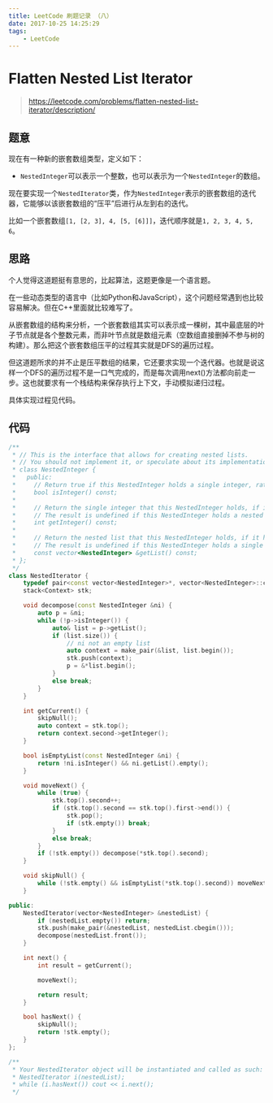```yaml
---
title: LeetCode 刷题记录 （八）
date: 2017-10-25 14:25:29
tags:
    - LeetCode
---
```


# Flatten Nested List Iterator

> https://leetcode.com/problems/flatten-nested-list-iterator/description/

## 题意

现在有一种新的嵌套数组类型，定义如下：

* `NestedInteger`可以表示一个整数，也可以表示为一个`NestedInteger`的数组。

现在要实现一个`NestedIterator`类，作为`NestedInteger`表示的嵌套数组的迭代器，它能够以该嵌套数组的“压平”后进行从左到右的迭代。

比如一个嵌套数组`[1, [2, 3], 4, [5, [6]]]`，迭代顺序就是`1, 2, 3, 4, 5, 6`。

<!-- more -->

## 思路

个人觉得这道题挺有意思的，比起算法，这题更像是一个语言题。

在一些动态类型的语言中（比如Python和JavaScript），这个问题经常遇到也比较容易解决。但在C++里面就比较难写了。

从嵌套数组的结构来分析，一个嵌套数组其实可以表示成一棵树，其中最底层的叶子节点就是各个整数元素，而非叶节点就是数组元素（空数组直接删掉不参与树的构建）。那么把这个嵌套数组压平的过程其实就是DFS的遍历过程。

但这道题所求的并不止是压平数组的结果，它还要求实现一个迭代器。也就是说这样一个DFS的遍历过程不是一口气完成的，而是每次调用next()方法都向前走一步。这也就要求有一个栈结构来保存执行上下文，手动模拟递归过程。

具体实现过程见代码。

## 代码

```c++
/**
 * // This is the interface that allows for creating nested lists.
 * // You should not implement it, or speculate about its implementation
 * class NestedInteger {
 *   public:
 *     // Return true if this NestedInteger holds a single integer, rather than a nested list.
 *     bool isInteger() const;
 *
 *     // Return the single integer that this NestedInteger holds, if it holds a single integer
 *     // The result is undefined if this NestedInteger holds a nested list
 *     int getInteger() const;
 *
 *     // Return the nested list that this NestedInteger holds, if it holds a nested list
 *     // The result is undefined if this NestedInteger holds a single integer
 *     const vector<NestedInteger> &getList() const;
 * };
 */
class NestedIterator {
    typedef pair<const vector<NestedInteger>*, vector<NestedInteger>::const_iterator> Context; // second must be integer
    stack<Context> stk;

    void decompose(const NestedInteger &ni) {
        auto p = &ni;
        while (!p->isInteger()) {
            auto& list = p->getList();
            if (list.size()) {
                // ni not an empty list
                auto context = make_pair(&list, list.begin());
                stk.push(context);
                p = &*list.begin();
            }
            else break;
        }
    }

    int getCurrent() {
        skipNull();
        auto context = stk.top();
        return context.second->getInteger();
    }

    bool isEmptyList(const NestedInteger &ni) {
        return !ni.isInteger() && ni.getList().empty();
    }

    void moveNext() {
        while (true) {
            stk.top().second++;
            if (stk.top().second == stk.top().first->end()) {
                stk.pop();
                if (stk.empty()) break;
            }
            else break;
        }
        if (!stk.empty()) decompose(*stk.top().second);
    }

    void skipNull() {
        while (!stk.empty() && isEmptyList(*stk.top().second)) moveNext();
    }

public:
    NestedIterator(vector<NestedInteger> &nestedList) {
        if (nestedList.empty()) return;
        stk.push(make_pair(&nestedList, nestedList.cbegin()));
        decompose(nestedList.front());
    }

    int next() {
        int result = getCurrent();

        moveNext();

        return result;
    }

    bool hasNext() {
        skipNull();
        return !stk.empty();
    }
};

/**
 * Your NestedIterator object will be instantiated and called as such:
 * NestedIterator i(nestedList);
 * while (i.hasNext()) cout << i.next();
 */
```
